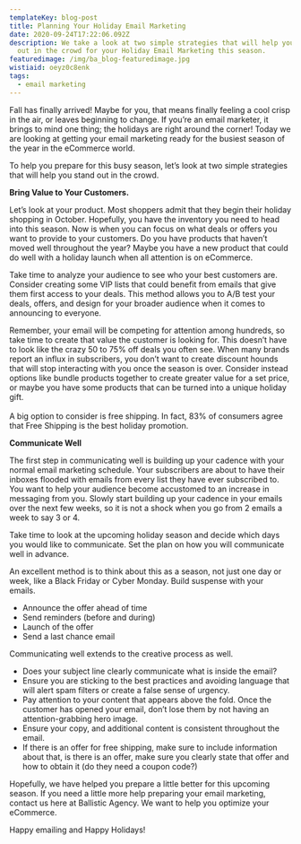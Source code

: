 ```yaml
---
templateKey: blog-post
title: Planning Your Holiday Email Marketing
date: 2020-09-24T17:22:06.092Z
description: We take a look at two simple strategies that will help you stand
  out in the crowd for your Holiday Email Marketing this season.
featuredimage: /img/ba_blog-featuredimage.jpg
wistiaid: oeyz0c8enk
tags:
  - email marketing
---
```

Fall has finally arrived! Maybe for you, that means finally feeling a cool crisp in the air, or leaves beginning to change. If you’re an email marketer, it brings to mind one thing; the holidays are right around the corner! Today we are looking at getting your email marketing ready for the busiest season of the year in the eCommerce world.



To help you prepare for this busy season, let’s look at two simple strategies that will help you stand out in the crowd.



**Bring Value to Your Customers.**

Let’s look at your product. Most shoppers admit that they begin their holiday shopping in October. Hopefully, you have the inventory you need to head into this season. Now is when you can focus on what deals or offers you want to provide to your customers. Do you have products that haven’t moved well throughout the year? Maybe you have a new product that could do well with a holiday launch when all attention is on eCommerce.



Take time to analyze your audience to see who your best customers are. Consider creating some VIP lists that could benefit from emails that give them first access to your deals. This method allows you to A/B test your deals, offers, and design for your broader audience when it comes to announcing to everyone.



Remember, your email will be competing for attention among hundreds, so take time to create that value the customer is looking for. This doesn’t have to look like the crazy 50 to 75% off deals you often see. When many brands report an influx in subscribers, you don’t want to create discount hounds that will stop interacting with you once the season is over. Consider instead options like bundle products together to create greater value for a set price, or maybe you have some products that can be turned into a unique holiday gift.\
\
A big option to consider is free shipping. In fact, 83% of consumers agree that Free Shipping is the best holiday promotion.



**Communicate Well**

The first step in communicating well is building up your cadence with your normal email marketing schedule. Your subscribers are about to have their inboxes flooded with emails from every list they have ever subscribed to. You want to help your audience become accustomed to an increase in messaging from you. Slowly start building up your cadence in your emails over the next few weeks, so it is not a shock when you go from 2 emails a week to say 3 or 4.



Take time to look at the upcoming holiday season and decide which days you would like to communicate. Set the plan on how you will communicate well in advance.



An excellent method is to think about this as a season, not just one day or week, like a Black Friday or Cyber Monday. Build suspense with your emails.

* Announce the offer ahead of time
* Send reminders (before and during)
* Launch of the offer
* Send a last chance email



Communicating well extends to the creative process as well.

* Does your subject line clearly communicate what is inside the email?
* Ensure you are sticking to the best practices and avoiding language that will alert spam filters or create a false sense of urgency.
* Pay attention to your content that appears above the fold. Once the customer has opened your email, don’t lose them by not having an attention-grabbing hero image.
* Ensure your copy, and additional content is consistent throughout the email.
* If there is an offer for free shipping, make sure to include information about that, is there is an offer, make sure you clearly state that offer and how to obtain it (do they need a coupon code?)



Hopefully, we have helped you prepare a little better for this upcoming season. If you need a little more help preparing your email marketing, contact us here at Ballistic Agency. We want to help you optimize your eCommerce.



Happy emailing and Happy Holidays!